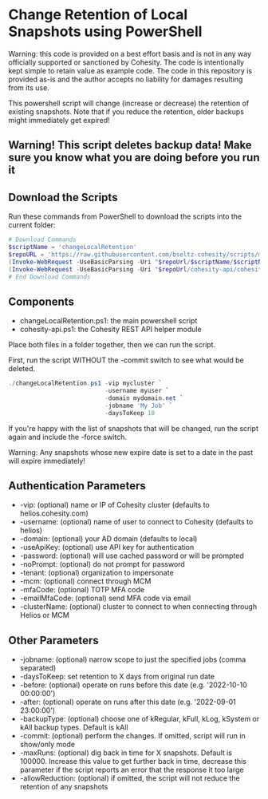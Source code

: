 # Change Retention of Local Snapshots using PowerShell

Warning: this code is provided on a best effort basis and is not in any way officially supported or sanctioned by Cohesity. The code is intentionally kept simple to retain value as example code. The code in this repository is provided as-is and the author accepts no liability for damages resulting from its use.

This powershell script will change (increase or decrease) the retention of existing snapshots. Note that if you reduce the retention, older backups might immediately get expired!

## Warning! This script deletes backup data! Make sure you know what you are doing before you run it

## Download the Scripts

Run these commands from PowerShell to download the scripts into the current folder:

```powershell
# Download Commands
$scriptName = 'changeLocalRetention'
$repoURL = 'https://raw.githubusercontent.com/bseltz-cohesity/scripts/master/powershell'
(Invoke-WebRequest -UseBasicParsing -Uri "$repoUrl/$scriptName/$scriptName.ps1").content | Out-File "$scriptName.ps1"; (Get-Content "$scriptName.ps1") | Set-Content "$scriptName.ps1"
(Invoke-WebRequest -UseBasicParsing -Uri "$repoUrl/cohesity-api/cohesity-api.ps1").content | Out-File cohesity-api.ps1; (Get-Content cohesity-api.ps1) | Set-Content cohesity-api.ps1
# End Download Commands
```

## Components

* changeLocalRetention.ps1: the main powershell script
* cohesity-api.ps1: the Cohesity REST API helper module

Place both files in a folder together, then we can run the script.

First, run the script WITHOUT the -commit switch to see what would be deleted.

```powershell
./changeLocalRetention.ps1 -vip mycluster `
                           -username myuser `
                           -domain mydomain.net `
                           -jobname 'My Job' `
                           -daysToKeep 10
```

If you're happy with the list of snapshots that will be changed, run the script again and include the -force switch.

Warning: Any snapshots whose new expire date is set to a date in the past will expire immediately!

## Authentication Parameters

* -vip: (optional) name or IP of Cohesity cluster (defaults to helios.cohesity.com)
* -username: (optional) name of user to connect to Cohesity (defaults to helios)
* -domain: (optional) your AD domain (defaults to local)
* -useApiKey: (optional) use API key for authentication
* -password: (optional) will use cached password or will be prompted
* -noPrompt: (optional) do not prompt for password
* -tenant: (optional) organization to impersonate
* -mcm: (optional) connect through MCM
* -mfaCode: (optional) TOTP MFA code
* -emailMfaCode: (optional) send MFA code via email
* -clusterName: (optional) cluster to connect to when connecting through Helios or MCM

## Other Parameters

* -jobname: (optional) narrow scope to just the specified jobs (comma separated)
* -daysToKeep: set retention to X days from original run date
* -before: (optional) operate on runs before this date (e.g. '2022-10-10 00:00:00')
* -after: (optional) operate on runs after this date (e.g. '2022-09-01 23:00:00')
* -backupType: (optional) choose one of kRegular, kFull, kLog, kSystem or kAll backup types. Default is kAll
* -commit: (optional) perform the changes. If omitted, script will run in show/only mode
* -maxRuns: (optional) dig back in time for X snapshots. Default is 100000. Increase this value to get further back in time, decrease this parameter if the script reports an error that the response it too large
* -allowReduction: (optional) if omitted, the script will not reduce the retention of any snapshots

